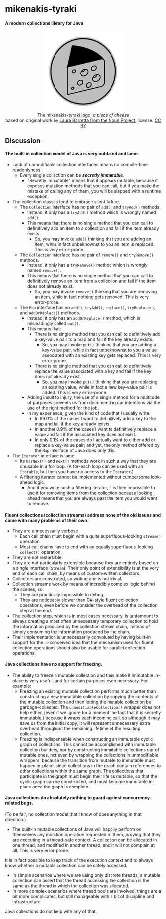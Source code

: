 # mikenakis-tyraki

#### A modern collections library for Java

<p align="center">
<img title="mikenakis-tyraki logo" src="mikenakis-tyraki.svg" width="256"/><br/>
The mikenakis-tyraki logo, <i>a piece of cheese</i><br/>
based on original work by <a href="https://thenounproject.com/term/cheese/402993/">Laura Barretta from the Noun Project</a>, license: <a href="https://creativecommons.org/licenses/by/3.0/us/">CC BY</a><br/>
</p>

## Discussion

#### The built-in collection model of Java is very outdated and lame.

- Lack of unmodifiable collection interfaces means no compile-time readonlyness. 
  - Every single collection can be **_secretly immutable_**.
    - "Secretly immutable" means that it appears mutable, because it exposes mutation methods that you can call, but if you make the mistake of calling any of them, you will be slapped with a runtime exception.
- The collection classes tend to embrace silent failure.
  - The `Collection` interface has no pair of `add()` and `tryAdd()` methods.
    - Instead, it only has a `tryAdd()` method which is wrongly named `add()`.
    - This means that there is no single method that you can call to definitively add an item to a collection and fail if the item already exists. 
      - So, you may invoke `add()` thinking that you are adding an item, while in fact unbeknownst to you an item is replaced. This is very error-prone.   
  - The `Collection` interface has no pair of `remove()` and `tryRemove()` methods.
    - Instead, it only has a `tryRemove()` method which is wrongly named `remove()`. 
    - This means that there is no single method that you can call to definitively remove an item from a collection and fail if the item does not already exist. 
      - So, you may invoke `remove()` thinking that you are removing an item, while in fact nothing gets removed. This is very error-prone.    
  - The `Map` interface has no `add()`, `tryAdd()`, `replace()`, `tryReplace()`, and `addOrReplace()` methods.
    - Instead, it only has an `addOrReplace()` method, which is misleadingly called `put()`. 
    - This means that:
      - There is no single method that you can call to definitively add a key-value pair to a map and fail if the key already exists.
        - So, you may invoke `put()` thinking that you are adding a key-value pair, while in fact unbeknownst to you a value associated with an existing key gets replaced. This is very error-prone.
      - There is no single method that you can call to definitively replace the value associated with a key and fail if the key does not already exist.
        - So, you may invoke `put()` thinking that you are replacing an existing value, while in fact a new key-value pair is added. This is very error-prone.
    - Adding insult to injury, the use of a single method for a multitude of purposes prevents us from documenting our intentions via the use of the right method for the job.
    - In my experience, given the kind of code that I usually write:
      - In 99.0% of the cases I want to definitively add a key to the map and fail if the key already exists.
      - In another 0.9% of the cases I want to definitively replace a value and fail if the associated key does not exist.
      - In only 0.1% of the cases do I actually want to either add or replace a key-value pair; and yet, the only method offered by the `Map` interface of Java does only this.
- The `Iterator` interface is lame.
  - Its `hasNext()` and `next()` methods work in such a way that they are unusable in a for-loop. (A for-each loop can be used with an `Iterable`, but then you have no access to the `Iterator`.)
  - A filtering iterator cannot be implemented without cumbersome look-ahead logic.
    - And if you write such a filtering iterator, it is then impossible to use it for removing items from the collection because looking ahead means that you are always past the item you would want to remove.
  
#### Fluent collections (collection streams) address none of the old issues and come with many problems of their own.

- They are unnecessarily verbose
  - Each call chain must begin with a quite superfluous-looking `stream()` operation
  - Most call chains have to end with an equally superfluous-looking `collect()` operation.
- They are not restartable. 
- They are not particularly extensible because they are entirely based on a single interface (`Stream`). Their only point of extensibility is at the very end of each call chain, by means of custom-written collectors.
- Collectors are convoluted, so writing one is not trivial.
- Collection streams work by means of incredibly complex logic behind the scenes, so:
  - They are practically impossible to debug.
  - They are noticeably slower than C#-style fluent collection operations, even before we consider the overhead of the collection step at the end.
- The collection step, which is in most cases necessary, is tantamount to always creating a most often unnecessary temporary collection to hold the information produced by the collection stream chain, instead of simply consuming the information produced by the chain.
- Their implementation is unnecessarily convoluted by having built-in support for the ill-conceived idea that the mechanism used for fluent collection operations should also be usable for parallel collection operations.

#### Java collections have no support for freezing.

- The ability to freeze a mutable collection and thus make it immutable in-place is very useful, and for certain purposes even necessary. For example:
  - Freezing an existing mutable collection performs much better than constructing a new immutable collection by copying the contents of the mutable collection and then letting the mutable collection be garbage-collected. The `unmodifiableCollection()` wrapper does not help either, (even if we ignore for a moment the fact that it is secretly immutable,) because it wraps each incoming call, so although it may save us from the initial copy, it will represent unnecessary extra overhead throughout the remaining lifetime of the resulting collection. 
  - Freezing is indispensable when constructing an immutable cyclic graph of collections: This cannot be accomplished with immutable collection builders, nor by constructing immutable collections our of mutable ones, not even by wrapping the collections in unmodifiable wrappers, because the transition from mutable to immutable must happen in-place, since collections in the graph contain references to other collections within the same graph. The collections that participate in the graph must begin their life as mutable, so that the cyclic graph can be constructed, and must become immutable in-place once the graph is complete. 

#### Java collections do absolutely nothing to guard against concurrency-related bugs.

(To be fair, no collection model that I know of does anything in that direction.)

- The built-in mutable collections of Java will happily perform on themselves any mutation operation requested of them, _praying_ that they are executing in a thread-safe context. A collection can be allocated in one thread, and modified in another thread, and it will not complain at all. This is very error-prone.

It is in fact possible to keep track of the execution context and to always know whether a mutable collection can be safely accessed. 
- In simple scenarios where we are using only discrete threads, a mutable collection can assert that the thread accessing the collection is the same as the thread in which the collection was allocated.
- In more complex scenarios where thread pools are involved, things are a bit more complicated, but still manageable with a bit of discipline and infrastructure. 

Java collections do not help with any of that. 
